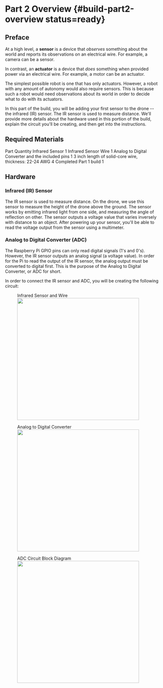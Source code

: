 # Part 2 Overview {#build-part2-overview status=ready}

## Preface

At a high level, a **sensor** is a device that _observes_ something about the world and reports its observations on an electrical wire. For example, a camera can be a sensor.

In contrast, an **actuator** is a device that _does_ something when provided power via an electrical wire. For example, a motor can be an actuator.

The simplest possible robot is one that has only actuators. However, a robot with any amount of autonomy would also require sensors. This is because such a robot would need observations about its world in order to decide what to do with its actuators.

In this part of the build, you will be adding your first sensor to the drone -- the infrared (IR) sensor. The IR sensor is used to measure distance. We'll provide more details about the hardware used in this portion of the build, explain the circuit you'll be creating, and then get into the instructions.

## Required Materials

<col2 figure-id="tab:part1_mats" figure-caption="Build Part 1 Materials" class="labels-row1">
    <span style="text-align:center">Part</span>  <span style="text-align:center">Quantity</span>  
    <span style="text-align:center">Infrared Sensor</span> <span style="text-align:center">1</span>
    <span style="text-align:center">Infrared Sensor Wire</span> <span style="text-align:center">1</span>
    <span style="text-align:center">Analog to Digital Converter and the included pins</span> <span style="text-align:center">1</span>
    <span style="text-align:center">3 inch length of solid-core wire, thickness: 22-24 AWG</span> <span style="text-align:center">4</span>
    <span style="text-align:center">Completed Part 1 build</span> <span style="text-align:center">1</span>
</col2>

## Hardware

### Infrared (IR) Sensor
The IR sensor is used to measure distance. On the drone, we use this sensor to measure the height of the drone above the ground. The sensor works by emitting infrared light from one side, and measuring the angle of reflection on other. The sensor outputs a voltage value that varies inversely with distance to an object. After powering up your sensor, you'll be able to read the voltage output from the sensor using a multimeter.

### Analog to Digital Converter (ADC)
The Raspberry Pi GPIO pins can only read digital signals (1's and 0's). However, the IR sensor outputs an analog signal (a voltage value). In order for the Pi to read the output of the IR sensor, the analog output must be converted to digital first. This is the purpose of the Analog to Digital Converter, or ADC for short.

In order to connect the IR sensor and ADC, you will be creating the following circuit:

<figure>
    <figcaption>Infrared Sensor and Wire</figcaption>
    <img style='width:400px' src="photos/ir.png"/>
</figure>

<figure>
    <figcaption>Analog to Digital Converter</figcaption>
    <img style='width:400px' src="photos/adc.png"/>
</figure>

<figure>
    <figcaption>ADC Circuit Block Diagram</figcaption>
    <img style='width:400px' src="photos/adc_block_diagram.jpg"/>
</figure>
